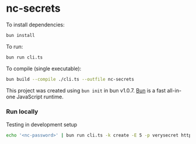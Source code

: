# nc-secrets

To install dependencies:

```bash
bun install
```

To run:

```bash
bun run cli.ts
```

To compile (single executable):

```bash
bun build --compile ./cli.ts --outfile nc-secrets
```

This project was created using `bun init` in bun v1.0.7. [Bun](https://bun.sh) is a fast all-in-one JavaScript runtime.

### Run locally

Testing in development setup
```sh
echo '<nc-password>' | bun run cli.ts -k create -E 5 -p verysecret http://localhost:8210 <nc-user> <(echo 'mysecret')
```
